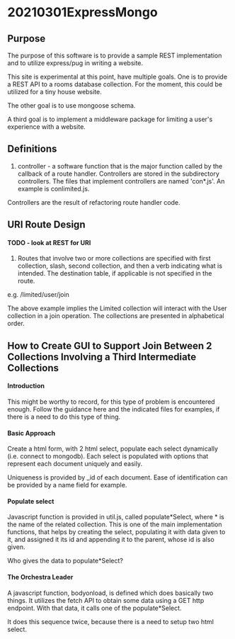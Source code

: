 # 20210301ExpressMongo

## Purpose
The purpose of this software is to provide a sample REST implementation
and to utilize express/pug in writing a website.

This site is experimental at this point, have multiple goals.  One is to provide a REST API to a rooms database
collection.  For the moment, this could be utilized for a tiny
house website.

The other goal is to use mongoose schema.

A third goal is to implement a middleware package for limiting
a user's experience with a website.

## Definitions

1. controller - a software function that is the major function
called by the callback of a route handler.
Controllers are stored in the subdirectory controllers.  The files
that implement controllers are named 'con*.js'. An example is conlimited.js.

Controllers are the result of refactoring route handler code.

## URI Route Design

#### TODO - look at REST for URI

1. Routes that involve two or more collections are specified
with first collection, slash, second collection, and then
a verb indicating what is intended.  The destination table, if applicable
is not specified in the route.

e.g. /limited/user/join

The above example implies the Limited collection will interact with the User
collection in a join operation.  The collections are presented
in alphabetical order.

## How to Create GUI to Support Join Between 2 Collections Involving a Third Intermediate Collections

#### Introduction
This might be worthy to record, for this type of problem is encountered enough.  Follow the guidance here and the indicated files for examples, if there is a need to do this type of thing.

#### Basic Approach

Create a html form, with 2 html select, populate each select dynamically (i.e. connect to mongodb).  Each select is populated with options that represent each document uniquely and easily.

Uniqueness is provided by _id of each document.  Ease of identification can be provided by a name field for example.

#### Populate select

Javascript function is provided in util.js, called populate*Select, where * is the name of the related collection.  This is one of the main implementation functions, that helps by creating the select, populating it with data given to it, and assigned it its id and appending it to the parent, whose id is also given.

Who gives the data to populate*Select?

#### The Orchestra Leader

A javascript function, bodyonload, is defined which does basically two things.  It utilizes the fetch API to obtain some data using a GET http endpoint.  With that data, it calls one of the populate*Select.

It does this sequence twice, because there is a need to setup two html select.